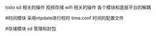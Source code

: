 todo
sd 相关的操作
视频存储
wifi 相关的操作
各个模块和底层平台的解耦


#时间模块
采用ntpdate进行校时
time.conf 时间的配置文件

#存储模块
sd 管理和封包

